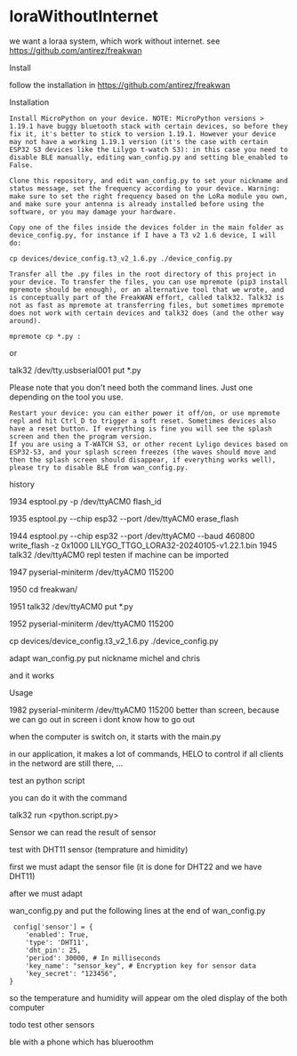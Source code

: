 # loraWithoutInternet
we want a loraa system, which work without internet.
see 
https://github.com/antirez/freakwan


Install

follow the installation in https://github.com/antirez/freakwan

Installation

    Install MicroPython on your device. NOTE: MicroPython versions > 1.19.1 have buggy bluetooth stack with certain devices, so before they fix it, it's better to stick to version 1.19.1. However your device may not have a working 1.19.1 version (it's the case with certain ESP32 S3 devices like the Lilygo t-watch S3): in this case you need to disable BLE manually, editing wan_config.py and setting ble_enabled to False.

    Clone this repository, and edit wan_config.py to set your nickname and status message, set the frequency according to your device. Warning: make sure to set the right frequency based on the LoRa module you own, and make sure your antenna is already installed before using the software, or you may damage your hardware.

    Copy one of the files inside the devices folder in the main folder as device_config.py, for instance if I have a T3 v2 1.6 device, I will do:

    cp devices/device_config.t3_v2_1.6.py ./device_config.py

    Transfer all the .py files in the root directory of this project in your device. To transfer the files, you can use mpremote (pip3 install mpremote should be enough), or an alternative tool that we wrote, and is conceptually part of the FreakWAN effort, called talk32. Talk32 is not as fast as mpremote at transferring files, but sometimes mpremote does not work with certain devices and talk32 does (and the other way around).

    mpremote cp *.py :

or

talk32 /dev/tty.usbserial001 put *.py

Please note that you don't need both the command lines. Just one depending on the tool you use.

    Restart your device: you can either power it off/on, or use mpremote repl and hit Ctrl_D to trigger a soft reset. Sometimes devices also have a reset button. If everything is fine you will see the splash screen and then the program version.
    If you are using a T-WATCH S3, or other recent Lyligo devices based on ESP32-S3, and your splash screen freezes (the waves should move and then the splash screen should disappear, if everything works well), please try to disable BLE from wan_config.py.






history

 1934  esptool.py -p /dev/ttyACM0 flash_id
 
 1935  esptool.py --chip esp32 --port /dev/ttyACM0 erase_flash

 1944  esptool.py --chip esp32 --port /dev/ttyACM0 --baud 460800 write_flash -z 0x1000 LILYGO_TTGO_LORA32-20240105-v1.22.1.bin
 1945  talk32 /dev/ttyACM0 repl
 testen if machine can be imported
 
 1947  pyserial-miniterm /dev/ttyACM0 115200

 1950  cd freakwan/
 
 1951  talk32 /dev/ttyACM0 put *.py
 
 1952  pyserial-miniterm /dev/ttyACM0 115200

cp devices/device_config.t3_v2_1.6.py ./device_config.py


adapt wan_config.py 
put nickname michel and chris

and it works


Usage

1982  pyserial-miniterm /dev/ttyACM0 115200
better than screen, because we can go out in screen i dont know how to go out

when the computer is switch on, it starts with the main.py


in our application, it makes a lot of commands, HELO to control if all clients in the netword are still there, ...


test an python script

you can do it with the command

talk32 run <python.script.py>

Sensor
we can read the result of sensor

test with DHT11 sensor (temprature and himidity)

first we must adapt the sensor file (it is done for DHT22 and we have DHT11) 

after we must adapt 

wan_config.py 
and put the following lines at the end of wan_config.py

     config['sensor'] = {
        'enabled': True,
        'type': 'DHT11',
        'dht_pin': 25,
        'period': 30000, # In milliseconds
        'key_name': "sensor_key", # Encryption key for sensor data
        'key_secret': "123456",
    }



so the temperature and humidity will appear om the oled display of the both computer

todo 
test other sensors

ble 
with a phone which has blueroothm 





 
